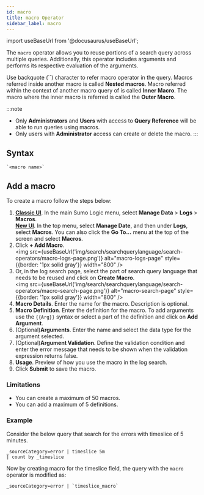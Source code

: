```yaml
---
id: macro
title: macro Operator
sidebar_label: macro
---
```

import useBaseUrl from '@docusaurus/useBaseUrl';

The `macro` operator allows you to reuse portions of a search query across multiple queries. Additionally, this operator includes arguments and performs its respective evaluation of the arguments.

Use backquote (``) character to refer macro operator in the query. Macros referred inside another macro is called **Nested macros**. Macro referred within the context of another macro query of is called **Inner Macro**. The macro where the inner macro is referred is called the **Outer Macro**.

:::note
- Only **Administrators** and **Users** with access to **Query Reference** will be able to run queries using macros.
- Only users with **Administrator** access can create or delete the macro. 
:::

## Syntax

```
`<macro name>`
```

## Add a macro

To create a macro follow the steps below:

1. [**Classic UI**](/docs/get-started/sumo-logic-ui-classic). In the main Sumo Logic menu, select **Manage Data** > **Logs** > **Macros**. <br/> [**New UI**](/docs/get-started/sumo-logic-ui/). In the top menu, select **Manage Date**, and then under **Logs**, select **Macros**. You can also click the **Go To...** menu at the top of the screen and select **Macros**.
1. Click **+ Add Macro**.<br/><img src={useBaseUrl('img/search/searchquerylanguage/search-operators/macro-logs-page.png')} alt="macro-logs-page" style={{border: '1px solid gray'}} width="800" />
1. Or, in the log search page, select the part of search query language that needs to be reused and click on **Create Macro**.<br/><img src={useBaseUrl('img/search/searchquerylanguage/search-operators/macro-search-page.png')} alt="macro-search-page" style={{border: '1px solid gray'}} width="800" />
1. **Macro Details**. Enter the name for the macro. Description is optional.
1. **Macro Definition**. Enter the definition for the macro. To add arguments use the `{{Arg}}` syntax or select a part of the definition and click on **Add Argument**.
1. (Optional)**Arguments**. Enter the name and select the data type for the argument selected.
1. (Optional)**Argument Validation**. Define the validation condition and enter the error message that needs to be shown when the validation expression returns false.
1. **Usage**. Preview of how you use the macro in the log search.
1. Click **Submit** to save the macro.

### Limitations

- You can create a maximum of 50 macros.
- You can add a maximum of 5 definitions.

### Example

Consider the below query that search for the errors with timeslice of 5 minutes. 

```
_sourceCategory=error | timeslice 5m
| count by _timeslice
```

Now by creating macro for the timeslice field, the query with the `macro` operator is modified as:

```
_sourceCategory=error | `timeslice_macro`
```